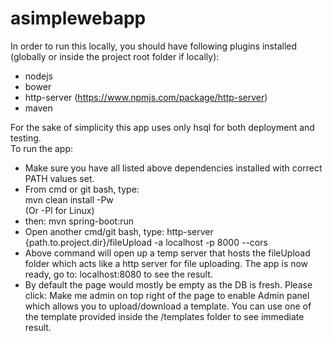 # asimplewebapp
In order to run this locally, you should have following plugins installed (globally or inside the project root folder if locally):  
- nodejs
- bower
- http-server (https://www.npmjs.com/package/http-server)
- maven  

For the sake of simplicity this app uses only hsql for both deployment and testing.  
To run the app:  
- Make sure you have all listed above dependencies installed with correct PATH values set.
- From cmd or git bash, type:  
mvn clean install -Pw  
(Or -Pl for Linux)  
- then: mvn spring-boot:run
- Open another cmd/git bash, type: http-server {path.to.project.dir}/fileUpload -a localhost -p 8000 --cors
- Above command will open up a temp server that hosts the fileUpload folder which acts like a http server for file uploading. The
app is now ready, go to: localhost:8080 to see the result.
- By default the page would mostly be empty as the DB is fresh. Please click: Make me admin on top right of the page to 
enable Admin panel which allows you to upload/download a template. You can use one of the template provided inside the /templates folder
to see immediate result.
